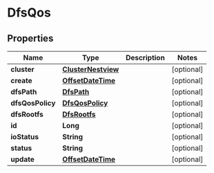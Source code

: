 # DfsQos

## Properties
Name | Type | Description | Notes
------------ | ------------- | ------------- | -------------
**cluster** | [**ClusterNestview**](ClusterNestview.md) |  |  [optional]
**create** | [**OffsetDateTime**](OffsetDateTime.md) |  |  [optional]
**dfsPath** | [**DfsPath**](DfsPath.md) |  |  [optional]
**dfsQosPolicy** | [**DfsQosPolicy**](DfsQosPolicy.md) |  |  [optional]
**dfsRootfs** | [**DfsRootfs**](DfsRootfs.md) |  |  [optional]
**id** | **Long** |  |  [optional]
**ioStatus** | **String** |  |  [optional]
**status** | **String** |  |  [optional]
**update** | [**OffsetDateTime**](OffsetDateTime.md) |  |  [optional]
